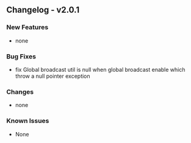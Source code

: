 ## Changelog - v2.0.1
### New Features
- none

### Bug Fixes
- fix Global broadcast util is null when global broadcast enable which
throw a null pointer exception

### Changes
- none

### Known Issues
- None